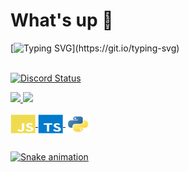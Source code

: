 # What's up 👋
[![Typing SVG](https://readme-typing-svg.herokuapp.com?color=ba60ff&lines=My+Profile.)](https://git.io/typing-svg)
<p align="400">
    <br>
  <a href="https://discord.com/users/441932495693414410" target="_blank">
    <img height="300" src="https://lanyard.cnrad.dev/api/441932495693414410?bg=151515&borderRadius=5px" alt="Discord Status"/>
    </a>
<div>
  <a href="https://github.com/levisantosp">
  <img height="180em" src="https://github-readme-stats.vercel.app/api?username=levisantosp&show_icons=true&theme=dracula&include_all_commits=true&count_private=true"/>
  <img height="180em" src="https://github-readme-stats.vercel.app/api/top-langs/?username=levisantosp&layout=compact&langs_count=10&theme=dracula"/>
</div>
  
<div style="display: inline_block"><br>
  <img align="center" alt="js" height="30" width="40" src="https://raw.githubusercontent.com/devicons/devicon/master/icons/javascript/javascript-plain.svg">
  <img align="center" alt="ts" height="30" width="40" src="https://raw.githubusercontent.com/devicons/devicon/master/icons/typescript/typescript-plain.svg">
  <img align="center" alt="c" height="30" width="40" src="https://raw.githubusercontent.com/devicons/devicon/master/icons/python/python-original.svg">
</div>
  
  ##
  
  ![Snake animation](https://github.com/levisantosp/levisantosp/blob/output/github-contribution-grid-snake.svg)
